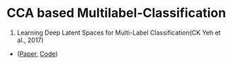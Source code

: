 # CCA based Multilabel-Classification 

1. Learning Deep Latent Spaces for Multi-Label Classification(CK Yeh et al., 2017) 
- ([Paper](https://arxiv.org/pdf/1707.00418.pdf), [Code](https://github.com/chulhongsung/Multilabel-Classification/blob/main/src/Yeh2017.py))
